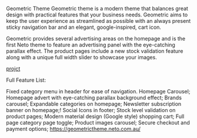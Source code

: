 Geometric Theme
Geometric theme is a modern theme that balances great design with practical features that your business needs. Geometric aims to keep the user experience as streamlined as possible with an always present sticky navigation bar and an elegant, google-inspired, cart icon.

Geometric provides several advertising areas on the homepage and is the first Neto theme to feature an advertising panel with the eye-catching parallax effect. The product pages include a new stock validation feature along with a unique full width slider to showcase your images.

[projct](https://github.com/ranveersingh222/Geometric-Theme/assets/163539577/36a0b22c-7f2e-4cdd-b141-5b5c7c794b79)



Full Feature List:

Fixed category menu in header for ease of navigation.
Homepage Carousel;
Homepage advert with eye-catching parallax background effect;
Brands carousel;
Expandable categories on homepage;
Newsletter subscription banner on homepage;!
Social Icons in footer;
Stock level validation on product pages;
Modern material design (Google style) shopping cart;
Full page category page toggle;
Product images carousel;
Secure checkout and payment options;
https://geometrictheme.neto.com.au/
